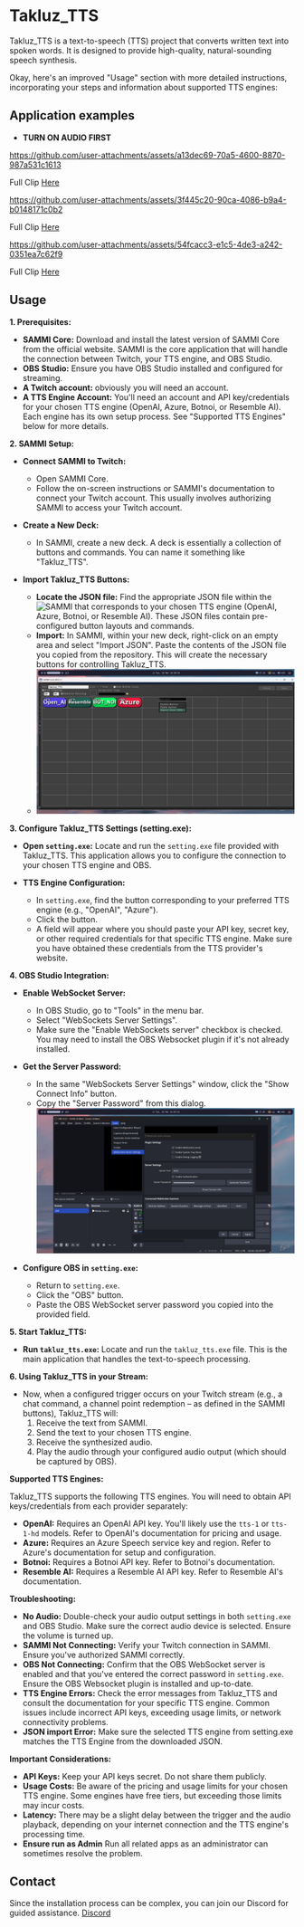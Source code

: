 # Takluz_TTS

Takluz_TTS is a text-to-speech (TTS) project that converts written text into spoken words. It is designed to provide high-quality, natural-sounding speech synthesis.


Okay, here's an improved "Usage" section with more detailed instructions, incorporating your steps and information about supported TTS engines:
## Application examples
* **TURN ON AUDIO FIRST**

https://github.com/user-attachments/assets/a13dec69-70a5-4600-8870-987a531c1613

Full Clip [Here](https://www.twitch.tv/takluz/clip/FaintMiniatureTrayWow-TYVUjG5PHFksa8i0)

https://github.com/user-attachments/assets/3f445c20-90ca-4086-b9a4-b0148171c0b2

Full Clip [Here](https://www.twitch.tv/takluz/clip/CorrectEvilButterPogChamp-PmfPRK0Lz6-wpMai)



https://github.com/user-attachments/assets/54fcacc3-e1c5-4de3-a242-0351ea7c62f9

Full Clip [Here](https://www.twitch.tv/videos/2404580110?t=1h44m5s)


## Usage

**1. Prerequisites:**

*   **SAMMI Core:** Download and install the latest version of SAMMI Core from the official website.  SAMMI is the core application that will handle the connection between Twitch, your TTS engine, and OBS Studio.
*   **OBS Studio:** Ensure you have OBS Studio installed and configured for streaming.
*  **A Twitch account:** obviously you will need an account.
*   **A TTS Engine Account:** You'll need an account and API key/credentials for your chosen TTS engine (OpenAI, Azure, Botnoi, or Resemble AI).  Each engine has its own setup process. See "Supported TTS Engines" below for more details.

**2. SAMMI Setup:**

*   **Connect SAMMI to Twitch:**
    *   Open SAMMI Core.
    *   Follow the on-screen instructions or SAMMI's documentation to connect your Twitch account.  This usually involves authorizing SAMMI to access your Twitch account.

*   **Create a New Deck:**
    *   In SAMMI, create a new deck.  A deck is essentially a collection of buttons and commands.  You can name it something like "Takluz_TTS".

*   **Import Takluz_TTS Buttons:**
    *   **Locate the JSON file:** Find the appropriate JSON file within the ![SAMMI](sammi) that corresponds to your chosen TTS engine (OpenAI, Azure, Botnoi, or Resemble AI). These JSON files contain pre-configured button layouts and commands.
    *   **Import:** In SAMMI, within your new deck, right-click on an empty area and select "Import JSON".  Paste the contents of the JSON file you copied from the repository. This will create the necessary buttons for controlling Takluz_TTS.
    *   ![](resource/sammi1.png)

**3. Configure Takluz_TTS Settings (setting.exe):**

*   **Open `setting.exe`:**  Locate and run the `setting.exe` file provided with Takluz_TTS. This application allows you to configure the connection to your chosen TTS engine and OBS.

*   **TTS Engine Configuration:**
    *   In `setting.exe`, find the button corresponding to your preferred TTS engine (e.g., "OpenAI", "Azure").
    *   Click the button.
    *   A field will appear where you should paste your API key, secret key, or other required credentials for that specific TTS engine.  Make sure you have obtained these credentials from the TTS provider's website.

**4. OBS Studio Integration:**

*   **Enable WebSocket Server:**
    *   In OBS Studio, go to "Tools" in the menu bar.
    *   Select "WebSockets Server Settings".
    *   Make sure the "Enable WebSockets server" checkbox is checked.  You may need to install the OBS Websocket plugin if it's not already installed.
* **Get the Server Password:**
    * In the same "WebSockets Server Settings" window, click the "Show Connect Info" button.
    * Copy the "Server Password" from this dialog.
     ![](resource/obs1.png)

*  **Configure OBS in `setting.exe`:**
   *   Return to `setting.exe`.
   *   Click the "OBS" button.
   *   Paste the OBS WebSocket server password you copied into the provided field.

**5. Start Takluz_TTS:**

*   **Run `takluz_tts.exe`:** Locate and run the `takluz_tts.exe` file. This is the main application that handles the text-to-speech processing.

**6. Using Takluz_TTS in your Stream:**

*   Now, when a configured trigger occurs on your Twitch stream (e.g., a chat command, a channel point redemption – as defined in the SAMMI buttons), Takluz_TTS will:
    1.  Receive the text from SAMMI.
    2.  Send the text to your chosen TTS engine.
    3.  Receive the synthesized audio.
    4.  Play the audio through your configured audio output (which should be captured by OBS).

**Supported TTS Engines:**

Takluz_TTS supports the following TTS engines.  You will need to obtain API keys/credentials from each provider separately:

*   **OpenAI:** Requires an OpenAI API key. You'll likely use the `tts-1` or `tts-1-hd` models. Refer to OpenAI's documentation for pricing and usage.
*   **Azure:** Requires an Azure Speech service key and region.  Refer to Azure's documentation for setup and configuration.
*   **Botnoi:**  Requires a Botnoi API key. Refer to Botnoi's documentation.
*   **Resemble AI:** Requires a Resemble AI API key. Refer to Resemble AI's documentation.

**Troubleshooting:**

*   **No Audio:** Double-check your audio output settings in both `setting.exe` and OBS Studio. Make sure the correct audio device is selected.  Ensure the volume is turned up.
*   **SAMMI Not Connecting:** Verify your Twitch connection in SAMMI.  Ensure you've authorized SAMMI correctly.
*   **OBS Not Connecting:**  Confirm that the OBS WebSocket server is enabled and that you've entered the correct password in `setting.exe`.  Ensure the OBS Websocket plugin is installed and up-to-date.
*   **TTS Engine Errors:** Check the error messages from Takluz_TTS and consult the documentation for your specific TTS engine.  Common issues include incorrect API keys, exceeding usage limits, or network connectivity problems.
* **JSON import Error:** Make sure the selected TTS engine from setting.exe matches the TTS Engine from the downloaded JSON.

**Important Considerations:**

*   **API Keys:** Keep your API keys secret.  Do not share them publicly.
*   **Usage Costs:** Be aware of the pricing and usage limits for your chosen TTS engine.  Some engines have free tiers, but exceeding those limits may incur costs.
*   **Latency:** There may be a slight delay between the trigger and the audio playback, depending on your internet connection and the TTS engine's processing time.
* **Ensure run as Admin** Run all related apps as an administrator can sometimes resolve the problem.


## Contact

Since the installation process can be complex, you can join our Discord for guided assistance.
[Discord](https://discord.gg/whnxWt4NKj)
